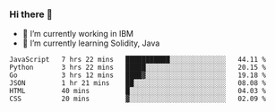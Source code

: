 ### Hi there 👋

<!--
**mathcodeman/mathcodeman** is a ✨ _special_ ✨ repository because its `README.md` (this file) appears on your GitHub profile.

Here are some ideas to get you started:

- 🔭 I’m currently working on ...
- 🌱 I’m currently learning ...
- 👯 I’m looking to collaborate on ...
- 🤔 I’m looking for help with ...
- 💬 Ask me about ...
- 📫 How to reach me: ...
- 😄 Pronouns: ...
- ⚡ Fun fact: ...
-->

- 🔭 I’m currently working in IBM
- 🌱 I’m currently learning Solidity, Java

<!--START_SECTION:waka-->

```text
JavaScript   7 hrs 22 mins   ███████████░░░░░░░░░░░░░░   44.11 %
Python       3 hrs 22 mins   █████░░░░░░░░░░░░░░░░░░░░   20.15 %
Go           3 hrs 12 mins   ████▓░░░░░░░░░░░░░░░░░░░░   19.18 %
JSON         1 hr 21 mins    ██░░░░░░░░░░░░░░░░░░░░░░░   08.08 %
HTML         40 mins         █░░░░░░░░░░░░░░░░░░░░░░░░   04.03 %
CSS          20 mins         ▓░░░░░░░░░░░░░░░░░░░░░░░░   02.09 %
```

<!--END_SECTION:waka-->
